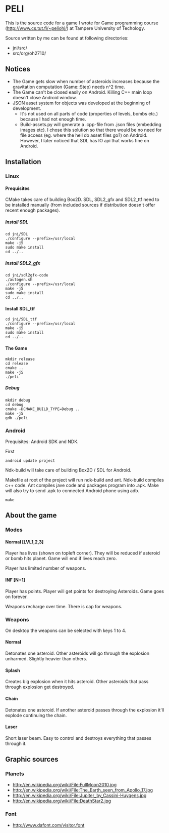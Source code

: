 # PELI

This is the source code for a game I wrote for Game programming course (http://www.cs.tut.fi/~peliohj/)
at Tampere University of Techology.

Source written by me can be found at following directories:
- jni/src/
- src/org/oh2710/

## Notices

- The Game gets slow when number of asteroids increases because the gravitation
  computation (Game::Step) needs n^2 time.
- The Game can't be closed easily on Android. Killing C++ main loop doesn't close
  Android window.
- JSON asset system for objects was developed at the beginning of development.
  - It's not used on all parts of code (properties of levels, bombs etc.)
    because I had not enough time.
  - Build-assets.py will generate a .cpp-file from .json files (embedding images etc).
    I chose this solution so that there would be no need for file access
    (eg. where the hell do asset files go?) on Android. However,
    I later noticed that SDL has IO api that works fine on Android.

## Installation

### Linux

#### Prequisites

CMake takes care of building Box2D.
SDL, SDL2_gfx and SDL2_ttf need to be installed manually (from included sources if
distribution doesn't offer recent enough packages).

##### Install SDL

	cd jni/SDL
	./configure --prefix=/usr/local
	make -j5
	sudo make install
	cd ../..

##### Install SDL2_gfx

	cd jni/sdl2gfx-code
	./autogen.sh
	./configure --prefix=/usr/local
	make -j5
	sudo make install
	cd ../..

#### Install SDL_ttf

	cd jni/SDL_ttf
	./configure --prefix=/usr/local
	make -j5
	sudo make install
	cd ../..

#### The Game

	mkdir release
	cd release
	cmake ..
	make -j5
	./peli

##### Debug

	mkdir debug
	cd debug
	cmake -DCMAKE_BUILD_TYPE=Debug ..
	make -j5
	gdb ./peli

### Android

Prequisites: Android SDK and NDK.

First

	android update project

Ndk-build will take care of building Box2D / SDL for Android.

Makefile at root of the project will run ndk-build and ant.
Ndk-build compiles c++ code. Ant compiles jave code and packages program into .apk.
Make will also try to send .apk to connected Android phone using adb.

	make

## About the game

### Modes

#### Normal [LVL1,2,3]

Player has lives (shown on topleft corner). They will be reduced if asteroid
or bomb hits planet. Game will end if lives reach zero.

Player has limited number of weapons.

#### INF [N+1]

Player has points. Player will get points for destroying Asteroids.
Game goes on forever.

Weapons recharge over time. There is cap for weapons.

### Weapons

On desktop the weapons can be selected with keys 1 to 4.

#### Normal

Detonates one asteroid. Other asteroids will go through the explosion unharmed.
Slightly heavier than others.

#### Splash

Creates big explosion when it hits asteroid. Other asteroids that pass through
explosion get destroyed.

#### Chain

Detonates one asteroid. If another asteroid passes through the explosion
it'll explode continuing the chain.

#### Laser

Short laser beam. Easy to control and destroys everything that passes through it.

## Graphic sources

### Planets
- http://en.wikipedia.org/wiki/File:FullMoon2010.jpg
- http://en.wikipedia.org/wiki/File:The_Earth_seen_from_Apollo_17.jpg
- http://en.wikipedia.org/wiki/File:Jupiter_by_Cassini-Huygens.jpg
- http://en.wikipedia.org/wiki/File:DeathStar2.jpg

### Font
- http://www.dafont.com/visitor.font